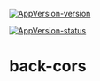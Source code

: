 [![AppVersion-version](https://img.shields.io/badge/AppVersion-1.0.0-brightgreen.svg?style=flat)](https://github.com/delvedor/appversion?#version)

[![AppVersion-status](https://img.shields.io/badge/Status-alpha%202-brightgreen.svg?style=flat)](https://github.com/delvedor/appversion?#status)

# back-cors
